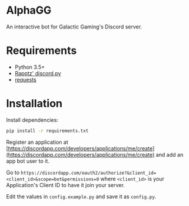 # AlphaGG
An interactive bot for Galactic Gaming's Discord server.

# Requirements
 * Python 3.5+
 * [Rapptz' discord.py](https://github.com/Rapptz/discord.py)
 * [requests](https://pypi.python.org/pypi/requests)

# Installation
Install dependencies:
```sh
pip install -r requirements.txt
```

Register an application at [https://discordapp.com/developers/applications/me/create](https://discordapp.com/developers/applications/me/create) and add an app bot user to it.

Go to `https://discordapp.com/oauth2/authorize?&client_id=<client_id>&scope=bot&permissions=0` where `<client_id>` is your Application's Client ID to have it join your server.

Edit the values in `config.example.py` and save it as `config.py`.
